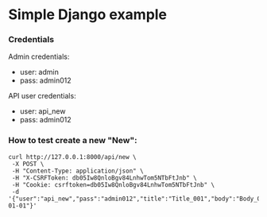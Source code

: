 # Simple Django example

### Credentials

Admin credentials:

- user: admin
- pass: admin012

API user credentials:

- user: api_new
- pass: admin012


### How to test create a new "New":

```
curl http://127.0.0.1:8000/api/new \
 -X POST \
 -H "Content-Type: application/json" \
 -H "X-CSRFToken: db05Iw8QnloBgv84LnhwTom5NTbFtJnb" \
 -H "Cookie: csrftoken=db05Iw8QnloBgv84LnhwTom5NTbFtJnb" \
 -d '{"user":"api_new","pass":"admin012","title":"Title_001","body":"Body_001","pub_date":"2016-01-01"}'
```
